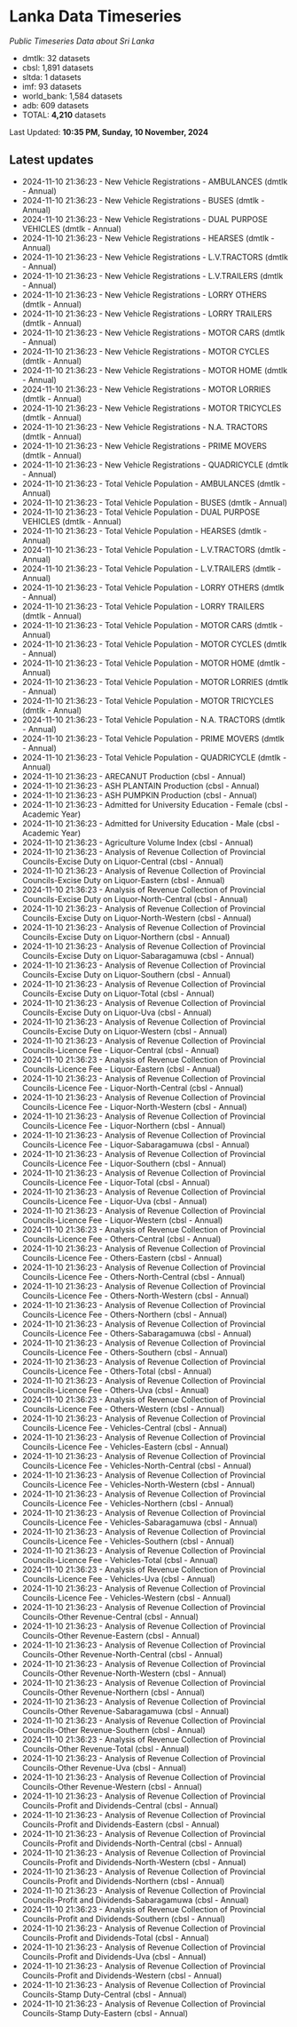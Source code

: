 # Lanka Data Timeseries
*Public Timeseries Data about Sri Lanka*

* dmtlk: 32 datasets
* cbsl: 1,891 datasets
* sltda: 1 datasets
* imf: 93 datasets
* world_bank: 1,584 datasets
* adb: 609 datasets
* TOTAL: **4,210** datasets

Last Updated: **10:35 PM, Sunday, 10 November, 2024**

## Latest updates

* 2024-11-10 21:36:23 - New Vehicle Registrations - AMBULANCES (dmtlk - Annual)
* 2024-11-10 21:36:23 - New Vehicle Registrations - BUSES (dmtlk - Annual)
* 2024-11-10 21:36:23 - New Vehicle Registrations - DUAL PURPOSE VEHICLES (dmtlk - Annual)
* 2024-11-10 21:36:23 - New Vehicle Registrations - HEARSES (dmtlk - Annual)
* 2024-11-10 21:36:23 - New Vehicle Registrations - L.V.TRACTORS (dmtlk - Annual)
* 2024-11-10 21:36:23 - New Vehicle Registrations - L.V.TRAILERS (dmtlk - Annual)
* 2024-11-10 21:36:23 - New Vehicle Registrations - LORRY OTHERS (dmtlk - Annual)
* 2024-11-10 21:36:23 - New Vehicle Registrations - LORRY TRAILERS (dmtlk - Annual)
* 2024-11-10 21:36:23 - New Vehicle Registrations - MOTOR CARS (dmtlk - Annual)
* 2024-11-10 21:36:23 - New Vehicle Registrations - MOTOR CYCLES (dmtlk - Annual)
* 2024-11-10 21:36:23 - New Vehicle Registrations - MOTOR HOME (dmtlk - Annual)
* 2024-11-10 21:36:23 - New Vehicle Registrations - MOTOR LORRIES (dmtlk - Annual)
* 2024-11-10 21:36:23 - New Vehicle Registrations - MOTOR TRICYCLES (dmtlk - Annual)
* 2024-11-10 21:36:23 - New Vehicle Registrations - N.A. TRACTORS (dmtlk - Annual)
* 2024-11-10 21:36:23 - New Vehicle Registrations - PRIME MOVERS (dmtlk - Annual)
* 2024-11-10 21:36:23 - New Vehicle Registrations - QUADRICYCLE (dmtlk - Annual)
* 2024-11-10 21:36:23 - Total Vehicle Population - AMBULANCES (dmtlk - Annual)
* 2024-11-10 21:36:23 - Total Vehicle Population - BUSES (dmtlk - Annual)
* 2024-11-10 21:36:23 - Total Vehicle Population - DUAL PURPOSE VEHICLES (dmtlk - Annual)
* 2024-11-10 21:36:23 - Total Vehicle Population - HEARSES (dmtlk - Annual)
* 2024-11-10 21:36:23 - Total Vehicle Population - L.V.TRACTORS (dmtlk - Annual)
* 2024-11-10 21:36:23 - Total Vehicle Population - L.V.TRAILERS (dmtlk - Annual)
* 2024-11-10 21:36:23 - Total Vehicle Population - LORRY OTHERS (dmtlk - Annual)
* 2024-11-10 21:36:23 - Total Vehicle Population - LORRY TRAILERS (dmtlk - Annual)
* 2024-11-10 21:36:23 - Total Vehicle Population - MOTOR CARS (dmtlk - Annual)
* 2024-11-10 21:36:23 - Total Vehicle Population - MOTOR CYCLES (dmtlk - Annual)
* 2024-11-10 21:36:23 - Total Vehicle Population - MOTOR HOME (dmtlk - Annual)
* 2024-11-10 21:36:23 - Total Vehicle Population - MOTOR LORRIES (dmtlk - Annual)
* 2024-11-10 21:36:23 - Total Vehicle Population - MOTOR TRICYCLES (dmtlk - Annual)
* 2024-11-10 21:36:23 - Total Vehicle Population - N.A. TRACTORS (dmtlk - Annual)
* 2024-11-10 21:36:23 - Total Vehicle Population - PRIME MOVERS (dmtlk - Annual)
* 2024-11-10 21:36:23 - Total Vehicle Population - QUADRICYCLE (dmtlk - Annual)
* 2024-11-10 21:36:23 - ARECANUT Production (cbsl - Annual)
* 2024-11-10 21:36:23 - ASH PLANTAIN Production (cbsl - Annual)
* 2024-11-10 21:36:23 - ASH PUMPKIN Production (cbsl - Annual)
* 2024-11-10 21:36:23 - Admitted for University Education - Female (cbsl - Academic Year)
* 2024-11-10 21:36:23 - Admitted for University Education - Male (cbsl - Academic Year)
* 2024-11-10 21:36:23 - Agriculture Volume Index (cbsl - Annual)
* 2024-11-10 21:36:23 - Analysis of Revenue Collection of Provincial Councils-Excise Duty on Liquor-Central (cbsl - Annual)
* 2024-11-10 21:36:23 - Analysis of Revenue Collection of Provincial Councils-Excise Duty on Liquor-Eastern (cbsl - Annual)
* 2024-11-10 21:36:23 - Analysis of Revenue Collection of Provincial Councils-Excise Duty on Liquor-North-Central (cbsl - Annual)
* 2024-11-10 21:36:23 - Analysis of Revenue Collection of Provincial Councils-Excise Duty on Liquor-North-Western (cbsl - Annual)
* 2024-11-10 21:36:23 - Analysis of Revenue Collection of Provincial Councils-Excise Duty on Liquor-Northern (cbsl - Annual)
* 2024-11-10 21:36:23 - Analysis of Revenue Collection of Provincial Councils-Excise Duty on Liquor-Sabaragamuwa (cbsl - Annual)
* 2024-11-10 21:36:23 - Analysis of Revenue Collection of Provincial Councils-Excise Duty on Liquor-Southern (cbsl - Annual)
* 2024-11-10 21:36:23 - Analysis of Revenue Collection of Provincial Councils-Excise Duty on Liquor-Total (cbsl - Annual)
* 2024-11-10 21:36:23 - Analysis of Revenue Collection of Provincial Councils-Excise Duty on Liquor-Uva (cbsl - Annual)
* 2024-11-10 21:36:23 - Analysis of Revenue Collection of Provincial Councils-Excise Duty on Liquor-Western (cbsl - Annual)
* 2024-11-10 21:36:23 - Analysis of Revenue Collection of Provincial Councils-Licence Fee - Liquor-Central (cbsl - Annual)
* 2024-11-10 21:36:23 - Analysis of Revenue Collection of Provincial Councils-Licence Fee - Liquor-Eastern (cbsl - Annual)
* 2024-11-10 21:36:23 - Analysis of Revenue Collection of Provincial Councils-Licence Fee - Liquor-North-Central (cbsl - Annual)
* 2024-11-10 21:36:23 - Analysis of Revenue Collection of Provincial Councils-Licence Fee - Liquor-North-Western (cbsl - Annual)
* 2024-11-10 21:36:23 - Analysis of Revenue Collection of Provincial Councils-Licence Fee - Liquor-Northern (cbsl - Annual)
* 2024-11-10 21:36:23 - Analysis of Revenue Collection of Provincial Councils-Licence Fee - Liquor-Sabaragamuwa (cbsl - Annual)
* 2024-11-10 21:36:23 - Analysis of Revenue Collection of Provincial Councils-Licence Fee - Liquor-Southern (cbsl - Annual)
* 2024-11-10 21:36:23 - Analysis of Revenue Collection of Provincial Councils-Licence Fee - Liquor-Total (cbsl - Annual)
* 2024-11-10 21:36:23 - Analysis of Revenue Collection of Provincial Councils-Licence Fee - Liquor-Uva (cbsl - Annual)
* 2024-11-10 21:36:23 - Analysis of Revenue Collection of Provincial Councils-Licence Fee - Liquor-Western (cbsl - Annual)
* 2024-11-10 21:36:23 - Analysis of Revenue Collection of Provincial Councils-Licence Fee - Others-Central (cbsl - Annual)
* 2024-11-10 21:36:23 - Analysis of Revenue Collection of Provincial Councils-Licence Fee - Others-Eastern (cbsl - Annual)
* 2024-11-10 21:36:23 - Analysis of Revenue Collection of Provincial Councils-Licence Fee - Others-North-Central (cbsl - Annual)
* 2024-11-10 21:36:23 - Analysis of Revenue Collection of Provincial Councils-Licence Fee - Others-North-Western (cbsl - Annual)
* 2024-11-10 21:36:23 - Analysis of Revenue Collection of Provincial Councils-Licence Fee - Others-Northern (cbsl - Annual)
* 2024-11-10 21:36:23 - Analysis of Revenue Collection of Provincial Councils-Licence Fee - Others-Sabaragamuwa (cbsl - Annual)
* 2024-11-10 21:36:23 - Analysis of Revenue Collection of Provincial Councils-Licence Fee - Others-Southern (cbsl - Annual)
* 2024-11-10 21:36:23 - Analysis of Revenue Collection of Provincial Councils-Licence Fee - Others-Total (cbsl - Annual)
* 2024-11-10 21:36:23 - Analysis of Revenue Collection of Provincial Councils-Licence Fee - Others-Uva (cbsl - Annual)
* 2024-11-10 21:36:23 - Analysis of Revenue Collection of Provincial Councils-Licence Fee - Others-Western (cbsl - Annual)
* 2024-11-10 21:36:23 - Analysis of Revenue Collection of Provincial Councils-Licence Fee - Vehicles-Central (cbsl - Annual)
* 2024-11-10 21:36:23 - Analysis of Revenue Collection of Provincial Councils-Licence Fee - Vehicles-Eastern (cbsl - Annual)
* 2024-11-10 21:36:23 - Analysis of Revenue Collection of Provincial Councils-Licence Fee - Vehicles-North-Central (cbsl - Annual)
* 2024-11-10 21:36:23 - Analysis of Revenue Collection of Provincial Councils-Licence Fee - Vehicles-North-Western (cbsl - Annual)
* 2024-11-10 21:36:23 - Analysis of Revenue Collection of Provincial Councils-Licence Fee - Vehicles-Northern (cbsl - Annual)
* 2024-11-10 21:36:23 - Analysis of Revenue Collection of Provincial Councils-Licence Fee - Vehicles-Sabaragamuwa (cbsl - Annual)
* 2024-11-10 21:36:23 - Analysis of Revenue Collection of Provincial Councils-Licence Fee - Vehicles-Southern (cbsl - Annual)
* 2024-11-10 21:36:23 - Analysis of Revenue Collection of Provincial Councils-Licence Fee - Vehicles-Total (cbsl - Annual)
* 2024-11-10 21:36:23 - Analysis of Revenue Collection of Provincial Councils-Licence Fee - Vehicles-Uva (cbsl - Annual)
* 2024-11-10 21:36:23 - Analysis of Revenue Collection of Provincial Councils-Licence Fee - Vehicles-Western (cbsl - Annual)
* 2024-11-10 21:36:23 - Analysis of Revenue Collection of Provincial Councils-Other Revenue-Central (cbsl - Annual)
* 2024-11-10 21:36:23 - Analysis of Revenue Collection of Provincial Councils-Other Revenue-Eastern (cbsl - Annual)
* 2024-11-10 21:36:23 - Analysis of Revenue Collection of Provincial Councils-Other Revenue-North-Central (cbsl - Annual)
* 2024-11-10 21:36:23 - Analysis of Revenue Collection of Provincial Councils-Other Revenue-North-Western (cbsl - Annual)
* 2024-11-10 21:36:23 - Analysis of Revenue Collection of Provincial Councils-Other Revenue-Northern (cbsl - Annual)
* 2024-11-10 21:36:23 - Analysis of Revenue Collection of Provincial Councils-Other Revenue-Sabaragamuwa (cbsl - Annual)
* 2024-11-10 21:36:23 - Analysis of Revenue Collection of Provincial Councils-Other Revenue-Southern (cbsl - Annual)
* 2024-11-10 21:36:23 - Analysis of Revenue Collection of Provincial Councils-Other Revenue-Total (cbsl - Annual)
* 2024-11-10 21:36:23 - Analysis of Revenue Collection of Provincial Councils-Other Revenue-Uva (cbsl - Annual)
* 2024-11-10 21:36:23 - Analysis of Revenue Collection of Provincial Councils-Other Revenue-Western (cbsl - Annual)
* 2024-11-10 21:36:23 - Analysis of Revenue Collection of Provincial Councils-Profit and Dividends-Central (cbsl - Annual)
* 2024-11-10 21:36:23 - Analysis of Revenue Collection of Provincial Councils-Profit and Dividends-Eastern (cbsl - Annual)
* 2024-11-10 21:36:23 - Analysis of Revenue Collection of Provincial Councils-Profit and Dividends-North-Central (cbsl - Annual)
* 2024-11-10 21:36:23 - Analysis of Revenue Collection of Provincial Councils-Profit and Dividends-North-Western (cbsl - Annual)
* 2024-11-10 21:36:23 - Analysis of Revenue Collection of Provincial Councils-Profit and Dividends-Northern (cbsl - Annual)
* 2024-11-10 21:36:23 - Analysis of Revenue Collection of Provincial Councils-Profit and Dividends-Sabaragamuwa (cbsl - Annual)
* 2024-11-10 21:36:23 - Analysis of Revenue Collection of Provincial Councils-Profit and Dividends-Southern (cbsl - Annual)
* 2024-11-10 21:36:23 - Analysis of Revenue Collection of Provincial Councils-Profit and Dividends-Total (cbsl - Annual)
* 2024-11-10 21:36:23 - Analysis of Revenue Collection of Provincial Councils-Profit and Dividends-Uva (cbsl - Annual)
* 2024-11-10 21:36:23 - Analysis of Revenue Collection of Provincial Councils-Profit and Dividends-Western (cbsl - Annual)
* 2024-11-10 21:36:23 - Analysis of Revenue Collection of Provincial Councils-Stamp Duty-Central (cbsl - Annual)
* 2024-11-10 21:36:23 - Analysis of Revenue Collection of Provincial Councils-Stamp Duty-Eastern (cbsl - Annual)